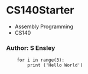 # CS140Starter

- Assembly Programming
- CS140

### Author: S Ensley
```
    for i in range(3):
        print ('Hello World')
```
